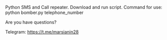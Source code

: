 Python SMS and Call repeater. 
Download and run script.
Command for use:
python bomber.py telephone_number



Are you have questions? 

Telegram: https://t.me/marsianin28
